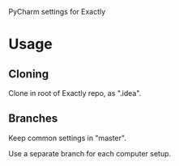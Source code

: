 PyCharm settings for Exactly

# Usage

## Cloning

Clone in root of Exactly repo, as ".idea".

## Branches

Keep common settings in "master".

Use a separate branch for each computer setup.
